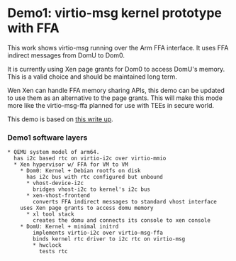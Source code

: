 # Demo1: virtio-msg kernel prototype with FFA

This work shows virtio-msg running over the Arm FFA interface.
It uses FFA indirect messages from DomU to Dom0.

It is currently using Xen page grants for Dom0 to access DomU's memory.  This
is a valid choice and should be maintained long term.

Wen Xen can handle FFA memory sharing APIs, this demo can be updated to use
them as an alternative to the page grants.
This will make this mode more like the virtio-msg-ffa planned for use with
TEEs in secure world.

This demo is based on [this write up](https://linaro.atlassian.net/wiki/spaces/HVAC/pages/29657792513/2024-11+kernel+prototype+with+FFA).

### Demo1 software layers

```
* QEMU system model of arm64.
  has i2c based rtc on virtio-i2c over virtio-mmio
  * Xen hypervisor w/ FFA for VM to VM
    * Dom0: Kernel + Debian rootfs on disk
      has i2c bus with rtc configured but unbound
      * vhost-device-i2c
        bridges vhost-i2c to kernel's i2c bus
      * xen-vhost-frontend
        converts FFA indirect messages to standard vhost interface
	uses Xen page grants to access domu memory
      * xl tool stack
        creates the domu and connects its console to xen console
    * DomU: Kernel + minimal initrd
        implements virtio-i2c over virtio-msg-ffa
        binds kernel rtc driver to i2c rtc on virtio-msg
        * hwclock
          tests rtc
```
